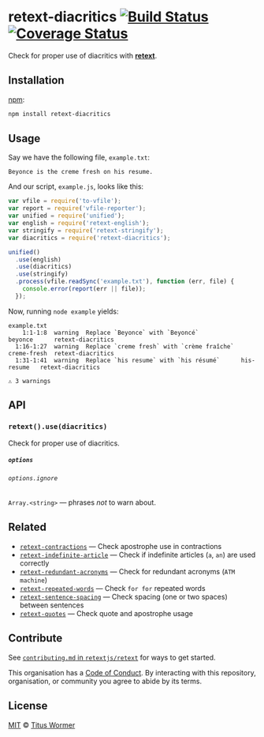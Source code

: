 # retext-diacritics [![Build Status][travis-badge]][travis] [![Coverage Status][codecov-badge]][codecov]

Check for proper use of diacritics with [**retext**][retext].

## Installation

[npm][]:

```bash
npm install retext-diacritics
```

## Usage

Say we have the following file, `example.txt`:

```text
Beyonce is the creme fresh on his resume.
```

And our script, `example.js`, looks like this:

```javascript
var vfile = require('to-vfile');
var report = require('vfile-reporter');
var unified = require('unified');
var english = require('retext-english');
var stringify = require('retext-stringify');
var diacritics = require('retext-diacritics');

unified()
  .use(english)
  .use(diacritics)
  .use(stringify)
  .process(vfile.readSync('example.txt'), function (err, file) {
    console.error(report(err || file));
  });
```

Now, running `node example` yields:

```text
example.txt
    1:1-1:8  warning  Replace `Beyonce` with `Beyoncé`            beyonce      retext-diacritics
  1:16-1:27  warning  Replace `creme fresh` with `crème fraîche`  creme-fresh  retext-diacritics
  1:31-1:41  warning  Replace `his resume` with `his résumé`      his-resume   retext-diacritics

⚠ 3 warnings
```

## API

### `retext().use(diacritics)`

Check for proper use of diacritics.

##### `options`

###### `options.ignore`

`Array.<string>` — phrases _not_ to warn about.

## Related

*   [`retext-contractions`](https://github.com/retextjs/retext-contractions)
    — Check apostrophe use in contractions
*   [`retext-indefinite-article`](https://github.com/retextjs/retext-indefinite-article)
    — Check if indefinite articles (`a`, `an`) are used correctly
*   [`retext-redundant-acronyms`](https://github.com/retextjs/retext-redundant-acronyms)
    — Check for redundant acronyms (`ATM machine`)
*   [`retext-repeated-words`](https://github.com/retextjs/retext-repeated-words)
    — Check `for for` repeated words
*   [`retext-sentence-spacing`](https://github.com/retextjs/retext-sentence-spacing)
    — Check spacing (one or two spaces) between sentences
*   [`retext-quotes`](https://github.com/retextjs/retext-quotes)
    — Check quote and apostrophe usage

## Contribute

See [`contributing.md` in `retextjs/retext`][contributing] for ways to get
started.

This organisation has a [Code of Conduct][coc].  By interacting with this
repository, organisation, or community you agree to abide by its terms.

## License

[MIT][license] © [Titus Wormer][author]

<!-- Definitions -->

[travis-badge]: https://img.shields.io/travis/retextjs/retext-diacritics.svg

[travis]: https://travis-ci.org/retextjs/retext-diacritics

[codecov-badge]: https://img.shields.io/codecov/c/github/retextjs/retext-diacritics.svg

[codecov]: https://codecov.io/github/retextjs/retext-diacritics

[npm]: https://docs.npmjs.com/cli/install

[license]: license

[author]: https://wooorm.com

[retext]: https://github.com/retextjs/retext

[contributing]: https://github.com/retextjs/retext/blob/master/contributing.md

[coc]: https://github.com/retextjs/retext/blob/master/code-of-conduct.md
